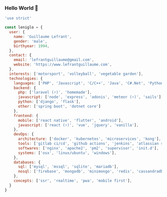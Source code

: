 ### Hello World 👋

```javascript
'use strict'

const leniglo = {
  user: {
    name: 'Guillaume Lefrant',
    gender: 'male',
    birthyear: 1994,
  },
  contact: {
    email: 'lefrantguillaume@gmail.com',
    website: 'https://www.lefrantguillaume.com',
  },
  interests: ['motorsport', 'volleyball', 'vegetable garden'],
  technologies: {
    languages: ['PHP', 'Javascript', 'C/C++', 'Java', 'C#.Net', 'Python', 'Bash'],
    backend: {
      php: ['laravel (⚡️)', 'homemade'],
      javascript: ['node', 'express', 'adonis', 'meteor (⚡️)', 'sails'],
      python: ['django', 'flask'],
      other: ['spring boot', 'dotnet core']
    },
    frontend: {
      mobile: ['react native', 'flutter', 'android'],
      javascript: ['react (⚡️)', 'vue', 'jquery', 'vanilla'],
    },
    devOps: {
      architecture: ['docker', 'kubernetes', 'microservices', 'kong'],
      tools: ['gitlab ci/cd', 'github actions', 'jenkins', 'atlassian suite'],
      softwares: ['nginx', 'apache2', 'pm2', 'supervisor', 'init.d'],
      systems: ['osx', 'linux/ubuntu', 'windows'],
    },
    databases: {
      sql: ['mysql', 'mssql', 'sqlite', 'mariadb'],
      nosql: ['firebase', 'mongodb', 'minimongo', 'redis', 'cassandradb'],
    },
    concepts: ['ssr', 'realtime', 'pwa', 'mobile first'],
  }
}

```

<!--
```javascript
import React, { useState, useEffect } from 'react'
import axios from 'axios'
import world from 'google-news-foryou'

const LeNiglo = ({ name }) => {
  const [ technos, setTechnos ] = useState([])
  
  const loadTechnos = async () => {
    return await axios.get(`/technologies/all`)
  }
  
  useEffect(() => {
    loadTechnos().then(technos => {
      setTechnos(technos.data)
    })
  }, [])
  
  world.channel(`techno`)
  .listen(`newTechno`, techno => {
    setTechnos(technos => [...technos, techno])
  })
  
  return (
    <>
      <h1>{ name } - Enthousiast Web Developer</h1>
      
      <div className="technologies">
        {technos.map(t => <div className="technology">{ t.name }</div>)}
      </div>
    </>
  )
}

export default LeNiglo
```

Eager to approach, tame and enjoy (or not) every technology
-->

<!--
**LeNiglo/LeNiglo** is a ✨ _special_ ✨ repository because its `README.md` (this file) appears on your GitHub profile.

Here are some ideas to get you started:

- 🔭 I’m currently working on ...
- 🌱 I’m currently learning ...
- 👯 I’m looking to collaborate on ...
- 🤔 I’m looking for help with ...
- 💬 Ask me about ...
- 📫 How to reach me: ...
- 😄 Pronouns: ...
- ⚡ Fun fact: ...
-->

